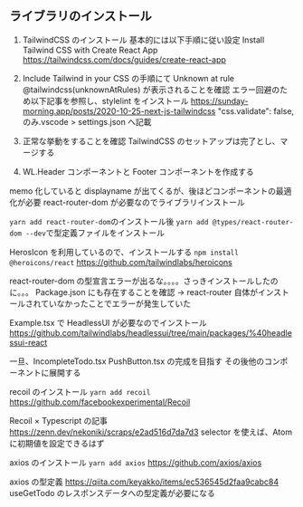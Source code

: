 ## ライブラリのインストール

1. TailwindCSS のインストール
   基本的には以下手順に従い設定
   Install Tailwind CSS with Create React App
   https://tailwindcss.com/docs/guides/create-react-app

2. Include Tailwind in your CSS の手順にて
   Unknown at rule @tailwindcss(unknownAtRules) が表示されることを確認
   エラー回避のため以下記事を参照し、stylelint をインストール
   https://sunday-morning.app/posts/2020-10-25-next-js-tailwindcss
   "css.validate": false, のみ.vscode > settings.json へ記載

3. 正常な挙動をすることを確認
   TailwindCSS のセットアップは完了とし、マージする

4. WL.Header コンポーネントと Footer コンポーネントを作成する

memo 化していると displayname が出てくるが、後ほどコンポーネントの最適化が必要
react-router-dom が必要なのでライブラリインストール

`yarn add react-router-dom`のインストール後
`yarn add @types/react-router-dom --dev`で型定義ファイルをインストール

HerosIcon を利用しているので、インストールする
`npm install @heroicons/react`
https://github.com/tailwindlabs/heroicons

react-router-dom の型宣言エラーが出るな。。。。さっきインストールしたのに。。。
Package.json にも存在することを確認
→ react-router 自体がインストールされていなかったことでエラーが発生していた

Example.tsx で HeadlessUI が必要なのでインストール
https://github.com/tailwindlabs/headlessui/tree/main/packages/%40headlessui-react

一旦、IncompleteTodo.tsx PushButton.tsx の完成を目指す
その後他のコンポーネントに展開する

recoil のインストール
`yarn add recoil`
https://github.com/facebookexperimental/Recoil

Recoil × Typescript の記事
https://zenn.dev/nekoniki/scraps/e2ad516d7da7d3
selector を使えば、Atom に初期値を設定できるはず

axios のインストール
`yarn add axios`
https://github.com/axios/axios

axios の型定義
https://qiita.com/keyakko/items/ec536545d2faa9cabc84
useGetTodo のレスポンスデータへの型定義が必要になる
